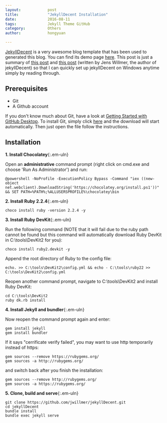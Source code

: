 ```yaml
---
layout:            post
title:             "JekyllDecent Installation"
date:              2016-08-11
tags:              Jekyll Theme GitHub
category:          Others
author:            hongyuan

---
```


[JekyllDecent](https://github.com/jwillmer/jekyllDecent) is a very awesome blog template that has been used to generated this blog. You can find its demo page [here](http://jwillmer.de/). This post is just a summary of [this post](http://jwillmer.github.io/jekyllDecent/blog/readme/Readme) and [this post](http://jwillmer.de/blog/tutorial/how-to-install-jekyll-and-pages-gem-on-windows-10-x46) (written by Jens Willmer, the author of jekyllDecent) so that I can quickly set up jekyllDecent on Windows anytime simply by reading through.


## Prerequisites
* Git
* A Github account

If you don't know much about Git, have a look at [Getting Started with GitHub Desktop](https://help.github.com/desktop/guides/getting-started/). To install Git, simply click [here](https://git-scm.com/download/win) and the download will start automatically. Then just open the file follow the instructions.

## Installation


**1. Install Chocolatey**{:.em-uln}

Open an **administrative** command prompt (right click on cmd.exe and choose 'Run As Administrator') and run:

```
@powershell -NoProfile -ExecutionPolicy Bypass -Command "iex ((new-object net.webclient).DownloadString('https://chocolatey.org/install.ps1'))" && SET PATH=%PATH%;%ALLUSERSPROFILE%\chocolatey\bin
```

**2. Install Ruby 2.2.4**{:.em-uln}

```
choco install ruby -version 2.2.4 -y
```

**3. Install Ruby DevKit**{:.em-uln}

Run the following command (NOTE that it will fail due to the ruby path cannot be found but this command will automatically download Ruby DevKit in C:\tools\DevKit2 for you):

```
choco install ruby2.devkit -y
```

Append the root directory of  Ruby to the config file:

```
echo. >> C:\tools\DevKit2\config.yml && echo - C:\tools\ruby22 >> C:\tools\DevKit2\config.yml
```

Reopen another command prompt, navigate to C:\tools\DevKit2 and install Ruby DevKit:

```
cd C:\tools\DevKit2
ruby dk.rb install
```

**4. Install Jekyll and bundler**{:.em-uln}

Now reopen the command prompt again and enter:

```
gem install jekyll
gem install bundler
```

If it says "cerrificate verify failed", you may want to use http temporarily instead of https:

```
gem sources --remove https://rubygems.org/
gem sources -a http://rubygems.org/
```

and switch back after you finish the installation:

```
gem sources --remove http://rubygems.org/
gem sources -a https://rubygems.org/
```

**5. Clone, build and serve**{:.em-uln}

```
git clone https://github.com/jwillmer/jekyllDecent.git
cd jekyllDecent
bundle install
bundle exec jekyll serve
```
